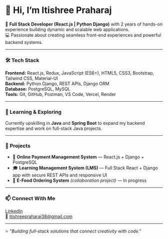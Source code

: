 # 👋 Hi, I’m Itishree Praharaj

🌟 **Full Stack Developer (React.js | Python Django)** with 2 years of hands-on experience building dynamic and scalable web applications.  
💻 Passionate about creating seamless front-end experiences and powerful backend systems.

---

### 🛠️ Tech Stack

**Frontend:** React.js, Redux, JavaScript (ES6+), HTML5, CSS3, Bootstrap, Tailwind CSS, Material-UI  
**Backend:** Python Django, REST APIs, Django ORM  
**Database:** PostgreSQL, MySQL  
**Tools:** Git, GitHub, Postman, VS Code, Vercel, Render  

---

### 🚀 Learning & Exploring
Currently upskilling in **Java** and **Spring Boot** to expand my backend expertise and work on full-stack Java projects.

---

### 💞️ Projects
- 🛒 **Online Payment Management System** — React.js + Django + PostgreSQL  
- 🎓 **Learning Management System (LMS)** — Full Stack React + Django app with secure REST APIs and responsive UI  
- 🍴 **E-Food Ordering System** *(collaboration project)* — In progress  

---

### 📫 Connect With Me
[LinkedIn](https://www.linkedin.com/in/itishree-praharaj-34b29929a)  
📧 itishreepraharaj38@gmail.com  

---

⭐ *"Building full-stack solutions that connect creativity with code."*
